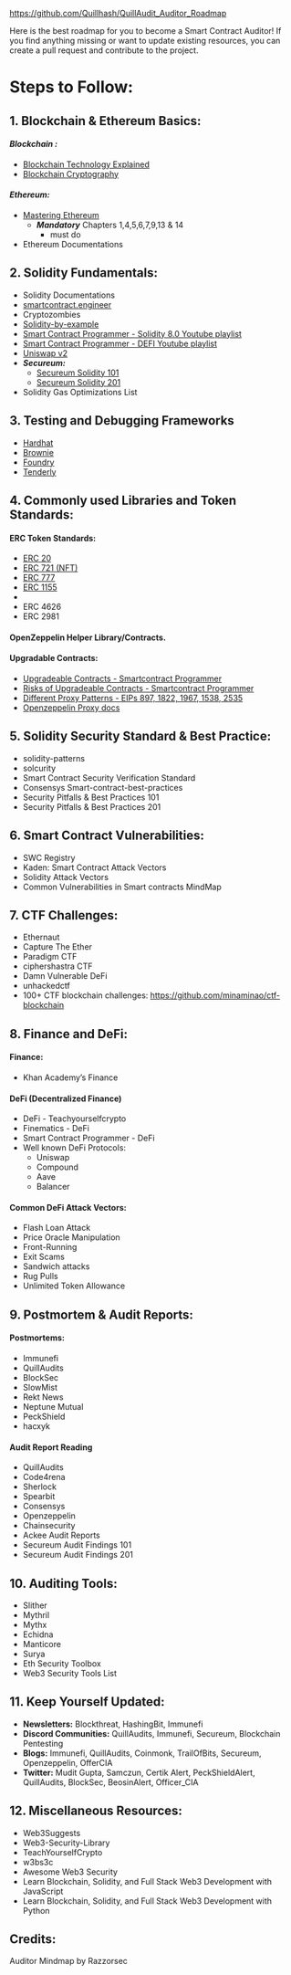 https://github.com/Quillhash/QuillAudit_Auditor_Roadmap

Here is the best roadmap for you to become a Smart Contract Auditor! If you find anything missing or want to update existing resources, you can create a pull request and contribute to the project.

# Steps to Follow:

## 1. Blockchain & Ethereum Basics:

#### ***Blockchain :***
- [Blockchain Technology Explained](https://www.youtube.com/watch?v=qOVAbKKSH10)
- [Blockchain Cryptography](https://101blockchains.com/blockchain-cryptography/)

#### ***Ethereum:***
- [Mastering Ethereum](https://github.com/ethereumbook/ethereumbook)
    - ***Mandatory*** Chapters 1,4,5,6,7,9,13 & 14
      -  must do  
- Ethereum Documentations

## 2. Solidity Fundamentals:

- Solidity Documentations
- [smartcontract.engineer](https://www.smartcontract.engineer/)
- Cryptozombies
- [Solidity-by-example](https://solidity-by-example.org/)
- [Smart Contract Programmer - Solidity 8.0 Youtube playlist](https://www.youtube.com/watch?v=xv9OmztShIw&list=PLO5VPQH6OWdVQwpQfw9rZ67O6Pjfo6q-p)
- [Smart Contract Programmer - DEFI Youtube playlist](https://www.youtube.com/watch?v=qB2Ulx201wY&list=PLO5VPQH6OWdX-Rh7RonjZhOd9pb9zOnHW)
- [Uniswap v2](https://www.youtube.com/watch?v=qB2Ulx201wY&list=PLO5VPQH6OWdX-Rh7RonjZhOd9pb9zOnHW)
- ***Secureum:***
  - [Secureum Solidity 101](https://secureum.substack.com/p/solidity-101?s=r)
  - [Secureum Solidity 201](https://secureum.substack.com/p/solidity-201?s=r)
- Solidity Gas Optimizations List
</ol>

## 3. Testing and Debugging Frameworks

- [Hardhat](https://hardhat.org/hardhat-runner/docs/other-guides/waffle-testing)
- [Brownie](https://eth-brownie.readthedocs.io/en/stable/)
- [Foundry](https://github.com/foundry-rs/foundry)
- [Tenderly](https://tenderly.co/)

## 4. Commonly used Libraries and Token Standards:

#### ERC Token Standards:

- [ERC 20](https://ethereum.org/en/developers/docs/standards/tokens/erc-20/)
- [ERC 721 (NFT)](https://ethereum.org/en/developers/docs/standards/tokens/erc-721/)
- [ERC 777](https://ethereum.org/en/developers/docs/standards/tokens/erc-777/)
- [ERC 1155](https://ethereum.org/en/developers/docs/standards/tokens/erc-1155/)
- 
- ERC 4626
- ERC 2981

#### OpenZeppelin Helper Library/Contracts.

#### Upgradable Contracts:

- [Upgradeable Contracts - Smartcontract Programmer](https://www.youtube.com/watch?v=JgSj7IiE4jA)
- [Risks of Upgradeable Contracts - Smartcontract Programmer](https://www.youtube.com/watch?v=XmxfB5JOt1Q)
- [Different Proxy Patterns - EIPs 897, 1822, 1967, 1538, 2535](https://ethereum-blockchain-developer.com/110-upgrade-smart-contracts/00-project/)
- [Openzeppelin Proxy docs](https://docs.openzeppelin.com/contracts/4.x/api/proxy)

## 5. Solidity Security Standard & Best Practice:

- solidity-patterns
- solcurity
- Smart Contract Security Verification Standard
- Consensys Smart-contract-best-practices
- Security Pitfalls & Best Practices 101
- Security Pitfalls & Best Practices 201

## 6. Smart Contract Vulnerabilities:

- SWC Registry
- Kaden: Smart Contract Attack Vectors
- Solidity Attack Vectors
- Common Vulnerabilities in Smart contracts MindMap

## 7. CTF Challenges:

- Ethernaut
- Capture The Ether
- Paradigm CTF
- ciphershastra CTF
- Damn Vulnerable DeFi
- unhackedctf
- 100+ CTF blockchain challenges: https://github.com/minaminao/ctf-blockchain

## 8. Finance and DeFi:

#### Finance:

- Khan Academy’s Finance

#### DeFi (Decentralized Finance)

- DeFi - Teachyourselfcrypto
- Finematics - DeFi
- Smart Contract Programmer - DeFi
- Well known DeFi Protocols:
  - Uniswap
  - Compound
  - Aave
  - Balancer

#### Common DeFi Attack Vectors:

- Flash Loan Attack
- Price Oracle Manipulation
- Front-Running
- Exit Scams
- Sandwich attacks
- Rug Pulls
- Unlimited Token Allowance

## 9. Postmortem & Audit Reports:

#### Postmortems:

- Immunefi
- QuillAudits
- BlockSec
- SlowMist
- Rekt News
- Neptune Mutual
- PeckShield
- hacxyk

#### Audit Report Reading

- QuillAudits
- Code4rena
- Sherlock
- Spearbit
- Consensys
- Openzeppelin
- Chainsecurity
- Ackee Audit Reports
- Secureum Audit Findings 101
- Secureum Audit Findings 201

## 10. Auditing Tools:

- Slither
- Mythril
- Mythx
- Echidna
- Manticore
- Surya
- Eth Security Toolbox
- Web3 Security Tools List

## 11. Keep Yourself Updated:

- **Newsletters:** Blockthreat, HashingBit, Immunefi<br>
- **Discord Communities:** QuillAudits, Immunefi, Secureum, Blockchain Pentesting<br>
- **Blogs:** Immunefi, QuillAudits, Coinmonk, TrailOfBits, Secureum, Openzeppelin, OfferCIA<br>
- **Twitter:** Mudit Gupta, Samczun, Certik Alert, PeckShieldAlert, QuillAudits, BlockSec, BeosinAlert, Officer_CIA

## 12. Miscellaneous Resources:

- Web3Suggests
- Web3-Security-Library
- TeachYourselfCrypto
- w3bs3c
- Awesome Web3 Security
- Learn Blockchain, Solidity, and Full Stack Web3 Development with JavaScript
- Learn Blockchain, Solidity, and Full Stack Web3 Development with Python

## Credits:

Auditor Mindmap by Razzorsec
